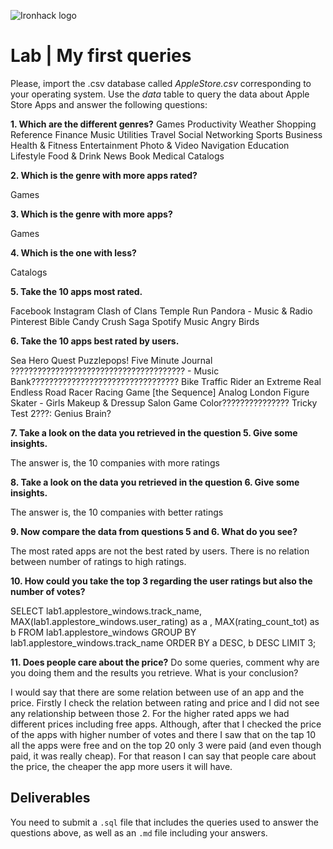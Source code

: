 ![Ironhack logo](https://i.imgur.com/1QgrNNw.png)

# Lab | My first queries

Please, import the .csv database called *AppleStore.csv* corresponding to your operating system. Use the *data* table to query the data about Apple Store Apps and answer the following questions: 

**1. Which are the different genres?**
Games
Productivity
Weather
Shopping
Reference
Finance
Music
Utilities
Travel
Social Networking
Sports
Business
Health & Fitness
Entertainment
Photo & Video
Navigation
Education
Lifestyle
Food & Drink
News
Book
Medical
Catalogs

**2. Which is the genre with more apps rated?**

Games

**3. Which is the genre with more apps?**

Games

**4. Which is the one with less?**

Catalogs

**5. Take the 10 apps most rated.**

Facebook
Instagram
Clash of Clans
Temple Run
Pandora - Music & Radio
Pinterest
Bible
Candy Crush Saga
Spotify Music
Angry Birds

**6. Take the 10 apps best rated by users.**

Sea Hero Quest
Puzzlepops!
Five Minute Journal
??????????????????????????????????????? - Music Bank?????????????????????????????????
Bike Traffic Rider an Extreme Real Endless Road Racer Racing Game
[the Sequence]
Analog London
Figure Skater - Girls Makeup & Dressup Salon Game
Color???????????????
Tricky Test 2???: Genius Brain?

**7. Take a look on the data you retrieved in the question 5. Give some insights.**

The answer is, the 10 companies with more ratings

**8. Take a look on the data you retrieved in the question 6. Give some insights.**

The answer is, the 10 companies with better ratings

**9. Now compare the data from questions 5 and 6. What do you see?**

The most rated apps are not the best rated by users. There is no relation between number of ratings to high ratings.

**10. How could you take the top 3 regarding the user ratings but also the number of votes?**

SELECT lab1.applestore_windows.track_name, MAX(lab1.applestore_windows.user_rating) as a , MAX(rating_count_tot) as b
FROM lab1.applestore_windows
GROUP BY lab1.applestore_windows.track_name ORDER BY a DESC, b DESC
LIMIT 3;

**11. Does people care about the price?** Do some queries, comment why are you doing them and the results you retrieve. What is your conclusion?

I would say that there are some relation between use of an app and the price. Firstly I check the relation between rating and price and I did not see any relationship between those 2. For the higher rated apps we had different prices including free apps. Although, after that I checked the price of the apps with higher number of votes and there I saw that on the tap 10 all the apps were free and on the top 20 only 3 were paid (and even though paid, it was really cheap). For that reason I can say that people care about the price, the cheaper the app more users it will have.  


## Deliverables 
You need to submit a `.sql` file that includes the queries used to answer the questions above, as well as an `.md` file including your answers. 
